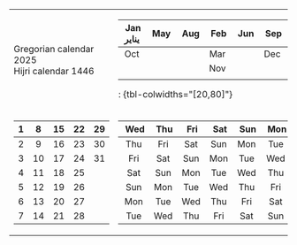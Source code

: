 <table>
<tr><td>
Gregorian calendar 2025 <br>
Hijri calendar 1446

</td><td>

|&nbsp;Jan<br>يناير|&nbsp;May|&nbsp;Aug|&nbsp;Feb|&nbsp;Jun|&nbsp;Sep|&nbsp;Apr|
|:---:|:---:|:---:|:---:|:---:|:---:|:---:|
|Oct|   |   |Mar|   |Dec|Jul|
|   |   |   |Nov|   |   |   |
|   |   |   |   |   |   |   |
: {tbl-colwidths="[20,80]"}

</td></tr>

<tr><td>

|1|8|15|22|29|
|:---:|:---:|:---:|:---:|:---:|
|2|9|16|23|30|
|3|10|17|24|31|
|4|11|18|25|  |
|5|12|19|26|  |
|6|13|20|27|  |
|7|14|21|28|  |

</td><td>

|&nbsp;Wed|&nbsp;Thu|&nbsp;Fri|&nbsp;Sat|&nbsp;Sun|&nbsp;Mon|&nbsp;Tue|
|:---:|:---:|:---:|:---:|:---:|:---:|:---:|
|Thu|Fri|Sat|Sun|Mon|Tue|Wed|
|Fri|Sat|Sun|Mon|Tue|Wed|Thu|
|Sat|Sun|Mon|Tue|Wed|Thu|Fri|
|Sun|Mon|Tue|Wed|Thu|Fri|Sat|
|Mon|Tue|Wed|Thu|Fri|Sat|Sun|
|Tue|Wed|Thu|Fri|Sat|Sun|Mon|

</td></tr> </table>
